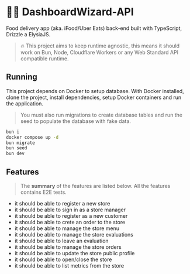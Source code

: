 # 🧙‍♀️ DashboardWizard-API

Food delivery app (aka. iFood/Uber Eats) back-end built with TypeScript, Drizzle a ElysiaJS.

> 🔥 This project aims to keep runtime agnostic, this means it should work on Bun, Node, Cloudflare Workers or any Web Standard API compatible runtime.

## Running

This project depends on Docker to setup database. With Docker installed, clone the project, install dependencies, setup Docker containers and run the application.

> You must also run migrations to create database tables and run the seed to populate the database with fake data.

```sh
bun i
docker compose up -d
bun migrate
bun seed
bun dev
```

## Features

> The **summary** of the features are listed below. All the features contains E2E tests.

- it should be able to register a new store
- it should be able to sign in as a store manager
- it should be able to register as a new customer
- it should be able to crete an order to the store
- it should be able to manage the store menu
- it should be able to manage the store evaluations
- it should be able to leave an evaluation
- it should be able to manage the store orders
- it should be able to update the store public profile
- it should be able to open/close the store
- it should be able to list metrics from the store
